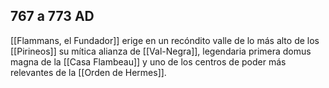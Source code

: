 ## 767 a 773 AD
[[Flammans, el Fundador]] erige en un recóndito valle de lo más alto de los [[Pirineos]] su mítica alianza de [[Val-Negra]], legendaria primera domus magna de la [[Casa Flambeau]] y uno de los centros de poder más relevantes de la [[Orden de Hermes]].
